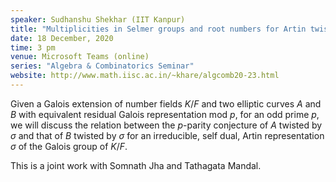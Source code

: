 ```yaml
---
speaker: Sudhanshu Shekhar (IIT Kanpur)
title: "Multiplicities in Selmer groups and root numbers for Artin twists"
date: 18 December, 2020
time: 3 pm
venue: Microsoft Teams (online)
series: "Algebra & Combinatorics Seminar"
website: http://www.math.iisc.ac.in/~khare/algcomb20-23.html
---
```


Given a Galois extension of number fields $K/F$ and two elliptic curves $A$
and $B$ with equivalent residual Galois representation mod $p$, for an odd
prime $p$, we will discuss the relation between the $p$-parity conjecture of
$A$ twisted by $\sigma$ and that of $B$ twisted by $\sigma$ for an irreducible,
self dual, Artin representation $\sigma$ of the Galois group of $K/F$. 

This is a joint work with Somnath Jha and Tathagata Mandal.
